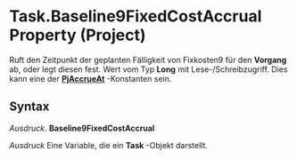 
# Task.Baseline9FixedCostAccrual Property (Project)

Ruft den Zeitpunkt der geplanten Fälligkeit von Fixkosten9 für den  **Vorgang** ab, oder legt diesen fest. Wert vom Typ **Long** mit Lese-/Schreibzugriff. Dies kann eine der **[PjAccrueAt](a86ac41f-9b7c-dd20-6d41-131b1c96af6b.md)** -Konstanten sein.


## Syntax

 _Ausdruck_. **Baseline9FixedCostAccrual**

 _Ausdruck_ Eine Variable, die ein **Task** -Objekt darstellt.

